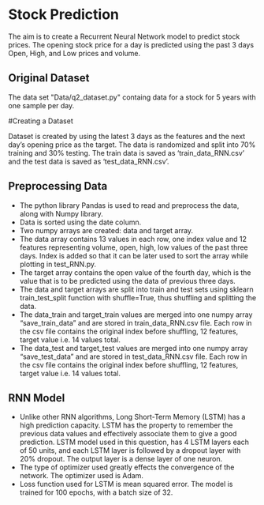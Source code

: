 # Stock Prediction

The aim is to create a Recurrent Neural Network model to predict stock prices.
The opening stock price for a day is predicted using the past 3 days Open, High, and Low prices and volume.

## Original Dataset

The data set "Data/q2_dataset.py" containg data for a stock for 5 years with one sample per day.

#Creating a Dataset

Dataset is created by using the latest 3 days as the features and the next day’s opening price as the target. The data is randomized and split into 70% training and 30% testing. The train data is saved as ‘train_data_RNN.csv’ and the test data is saved as ‘test_data_RNN.csv’.

## Preprocessing Data

* The python library Pandas is used to read and preprocess the data, along with Numpy library.
* Data is sorted using the date column.
* Two numpy arrays are created: data and target array.
* The data array contains 13 values in each row, one index value and 12 features representing volume, open, high, low values of the past three days. Index is added so that 
it can be later used to sort the array while plotting in test_RNN.py.
* The target array contains the open value of the fourth day, which is the value that is to be predicted using the data of previous three days.
* The data and target arrays are split into train and test sets using sklearn train_test_split function with shuffle=True, thus shuffling and splitting the data.
* The data_train and target_train values are merged into one numpy array “save_train_data” and are stored in train_data_RNN.csv file. Each row in the csv file 
contains the original index before shuffling, 12 features, target value i.e. 14 values total.
* The data_test and target_test values are merged into one numpy array “save_test_data” and are stored in test_data_RNN.csv file. Each row in the csv file contains the original 
index before shuffling, 12 features, target value i.e. 14 values total.

## RNN Model

* Unlike other RNN algorithms, Long Short-Term Memory (LSTM) has a high prediction capacity. LSTM has the property to remember the previous data values and effectively associate them to give a good prediction. LSTM model used in this question, has 4 LSTM layers each of 50 units, and each LSTM layer is followed by a dropout layer with 20% dropout. The output layer is a dense layer of one neuron.
* The type of optimizer used greatly effects the convergence of the network. The optimizer used is Adam.
* Loss function used for LSTM is mean squared error. The model is trained for 100 epochs, with a batch size of 32.



